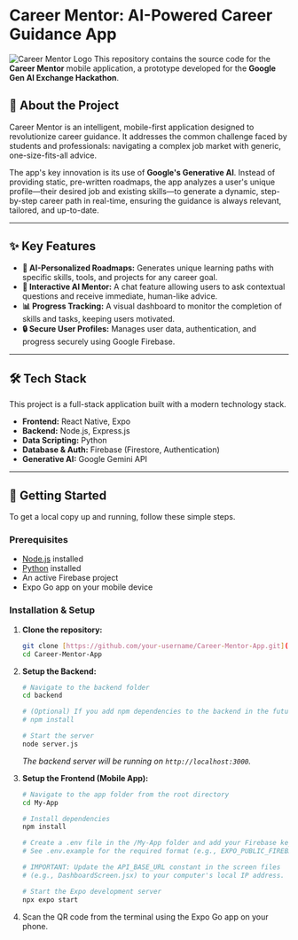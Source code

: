 # Career Mentor: AI-Powered Career Guidance App

![Career Mentor Logo](https://i.imgur.com/your-logo-image-url.png) 
This repository contains the source code for the **Career Mentor** mobile application, a prototype developed for the **Google Gen AI Exchange Hackathon**.

## 📖 About the Project

Career Mentor is an intelligent, mobile-first application designed to revolutionize career guidance. It addresses the common challenge faced by students and professionals: navigating a complex job market with generic, one-size-fits-all advice.

The app's key innovation is its use of **Google's Generative AI**. Instead of providing static, pre-written roadmaps, the app analyzes a user's unique profile—their desired job and existing skills—to generate a dynamic, step-by-step career path in real-time, ensuring the guidance is always relevant, tailored, and up-to-date.

---

## ✨ Key Features

* **🤖 AI-Personalized Roadmaps:** Generates unique learning paths with specific skills, tools, and projects for any career goal.
* **💬 Interactive AI Mentor:** A chat feature allowing users to ask contextual questions and receive immediate, human-like advice.
* **📊 Progress Tracking:** A visual dashboard to monitor the completion of skills and tasks, keeping users motivated.
* **🔒 Secure User Profiles:** Manages user data, authentication, and progress securely using Google Firebase.

---

## 🛠️ Tech Stack

This project is a full-stack application built with a modern technology stack.

* **Frontend:** React Native, Expo
* **Backend:** Node.js, Express.js
* **Data Scripting:** Python
* **Database & Auth:** Firebase (Firestore, Authentication)
* **Generative AI:** Google Gemini API

---

## 🚀 Getting Started

To get a local copy up and running, follow these simple steps.

### Prerequisites

* [Node.js](https://nodejs.org/) installed
* [Python](https://www.python.org/downloads/) installed
* An active Firebase project
* Expo Go app on your mobile device

### Installation & Setup

1.  **Clone the repository:**
    ```bash
    git clone [https://github.com/your-username/Career-Mentor-App.git](https://github.com/your-username/Career-Mentor-App.git)
    cd Career-Mentor-App
    ```

2.  **Setup the Backend:**
    ```bash
    # Navigate to the backend folder
    cd backend

    # (Optional) If you add npm dependencies to the backend in the future
    # npm install

    # Start the server
    node server.js
    ```
    *The backend server will be running on `http://localhost:3000`.*

3.  **Setup the Frontend (Mobile App):**
    ```bash
    # Navigate to the app folder from the root directory
    cd My-App

    # Install dependencies
    npm install

    # Create a .env file in the /My-App folder and add your Firebase keys
    # See .env.example for the required format (e.g., EXPO_PUBLIC_FIREBASE_API_KEY="...")

    # IMPORTANT: Update the API_BASE_URL constant in the screen files
    # (e.g., DashboardScreen.jsx) to your computer's local IP address.

    # Start the Expo development server
    npx expo start
    ```
4.  Scan the QR code from the terminal using the Expo Go app on your phone.
